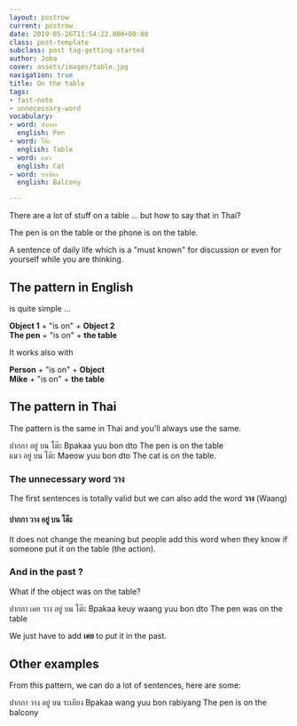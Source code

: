 ```yaml
---
layout: postrow
current: postrow
date: 2019-05-26T11:54:22.000+00:00
class: post-template
subclass: post tag-getting-started
author: Joba
cover: assets/images/table.jpg
navigation: true
title: On the table
tags:
- fast-note
- unnecessary-word
vocabulary:
- word: ปากกา
  english: Pen
- word: โต๊ะ
  english: Table
- word: แมว
  english: Cat
- word: ระเบียง
  english: Balcony

---
```

There are a lot of stuff on a table ... but how to say that in Thai?

The pen is on the table or the phone is on the table.

A sentence of daily life which is a "must known" for discussion or even for yourself while you are thinking.

## The pattern in English

is quite simple ...

**Object 1** + "is on" + **Object 2  
The pen** + "is on" + **the table**

It works also with

**Person** + "is on" + **Object  
Mike** + "is on" + **the table**

## The pattern in Thai

The pattern is the same in Thai and you'll always use the same. 

<div class="list-card-thai">
<div class="post-card-in-post">
<span>ปากกา อยู่ บน โต๊ะ</span>
<span>Bpakaa yuu bon dto</span>
<span>The pen is on the table</span>
</div>
<div class="post-card-in-post">
<span>แมว อยู่ บน โต๊ะ</span>
<span>Maeow yuu bon dto</span>
<span>The cat is on the table. </span>
</div>
</div>

### The unnecessary word วาง

The first sentences is totally valid but we can also add the word **วาง** (Waang)

#### ปากกา วาง อยู่ บน โต๊ะ

It does not change the meaning but people add this word when they know if someone put it on the table (the action).

### And in the past ?

What if the object was on the table?
<div class="post-card-in-post">
<span>ปากกา เคย วาง อยู่ บน โต๊ะ</span>
<span>Bpakaa keuy waang yuu bon dto</span>
<span>The pen was on the table</span>
</div>

We just have to add **เคย** to put it in the past.

## Other examples

From this pattern, we can do a lot of sentences, here are some:

<div class="post-card-in-post">
<span>ปากกา วาง อยู่ บน ระเบียง</span>
<span>Bpakaa wang yuu bon rabiyang</span>
<span>The pen is on the balcony</span>
</div>